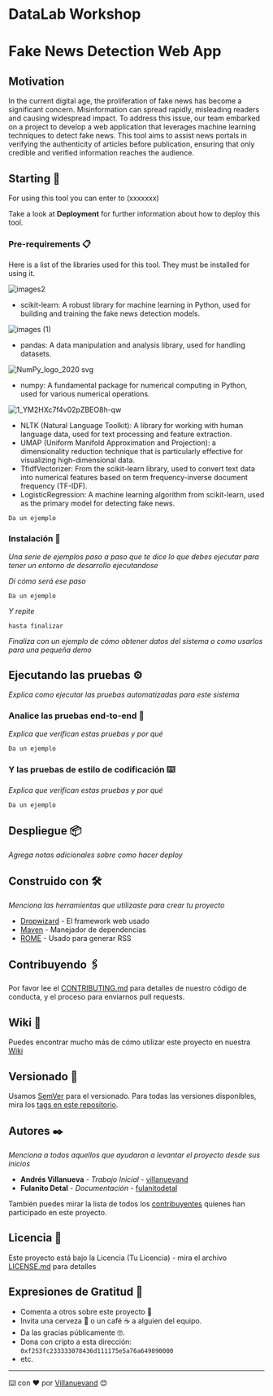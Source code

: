 # DataLab Workshop

# Fake News Detection Web App

## Motivation
In the current digital age, the proliferation of fake news has become a significant concern. Misinformation can spread rapidly, misleading readers and causing widespread impact. To address this issue, our team embarked on a project to develop a web application that leverages machine learning techniques to detect fake news.
This tool aims to assist news portals in verifying the authenticity of articles before publication, ensuring that only credible and verified information reaches the audience.

## Starting 🚀

For using this tool you can enter to (xxxxxxx)

Take a look at **Deployment** for further information about how to deploy this tool.


### Pre-requirements 📋

Here is a list of the libraries used for this tool.
They must be installed for using it.

![images2](https://github.com/user-attachments/assets/b1ec8451-a649-4b09-8d3b-10cf9147f4e3)


* scikit-learn: A robust library for machine learning in Python, used for building and training the fake news detection models.
  
![images (1)](https://github.com/user-attachments/assets/be20e503-2bd8-4e3f-9051-592a5ef54865)



* pandas: A data manipulation and analysis library, used for handling datasets.

![NumPy_logo_2020 svg](https://github.com/user-attachments/assets/5442b112-f2f0-41f5-8d21-694069914138)



* numpy: A fundamental package for numerical computing in Python, used for various numerical operations.

![1_YM2HXc7f4v02pZBEO8h-qw](https://github.com/user-attachments/assets/a2602432-531a-4931-9b69-bbf6956fc77d)


  
* NLTK (Natural Language Toolkit): A library for working with human language data, used for text processing and feature extraction.
* UMAP (Uniform Manifold Approximation and Projection): a dimensionality reduction technique that is particularly effective for visualizing high-dimensional data.
* TfidfVectorizer: From the scikit-learn library, used to convert text data into numerical features based on term frequency-inverse document frequency (TF-IDF).
* LogisticRegression: A machine learning algorithm from scikit-learn, used as the primary model for detecting fake news.

```
Da un ejemplo
```

### Instalación 🔧

_Una serie de ejemplos paso a paso que te dice lo que debes ejecutar para tener un entorno de desarrollo ejecutandose_

_Dí cómo será ese paso_

```
Da un ejemplo
```

_Y repite_

```
hasta finalizar
```

_Finaliza con un ejemplo de cómo obtener datos del sistema o como usarlos para una pequeña demo_

## Ejecutando las pruebas ⚙️

_Explica como ejecutar las pruebas automatizadas para este sistema_

### Analice las pruebas end-to-end 🔩

_Explica que verifican estas pruebas y por qué_

```
Da un ejemplo
```

### Y las pruebas de estilo de codificación ⌨️

_Explica que verifican estas pruebas y por qué_

```
Da un ejemplo
```

## Despliegue 📦

_Agrega notas adicionales sobre como hacer deploy_

## Construido con 🛠️

_Menciona las herramientas que utilizaste para crear tu proyecto_

* [Dropwizard](http://www.dropwizard.io/1.0.2/docs/) - El framework web usado
* [Maven](https://maven.apache.org/) - Manejador de dependencias
* [ROME](https://rometools.github.io/rome/) - Usado para generar RSS

## Contribuyendo 🖇️

Por favor lee el [CONTRIBUTING.md](https://gist.github.com/villanuevand/xxxxxx) para detalles de nuestro código de conducta, y el proceso para enviarnos pull requests.

## Wiki 📖

Puedes encontrar mucho más de cómo utilizar este proyecto en nuestra [Wiki](https://github.com/tu/proyecto/wiki)

## Versionado 📌

Usamos [SemVer](http://semver.org/) para el versionado. Para todas las versiones disponibles, mira los [tags en este repositorio](https://github.com/tu/proyecto/tags).

## Autores ✒️

_Menciona a todos aquellos que ayudaron a levantar el proyecto desde sus inicios_

* **Andrés Villanueva** - *Trabajo Inicial* - [villanuevand](https://github.com/villanuevand)
* **Fulanito Detal** - *Documentación* - [fulanitodetal](#fulanito-de-tal)

También puedes mirar la lista de todos los [contribuyentes](https://github.com/your/project/contributors) quíenes han participado en este proyecto. 

## Licencia 📄

Este proyecto está bajo la Licencia (Tu Licencia) - mira el archivo [LICENSE.md](LICENSE.md) para detalles

## Expresiones de Gratitud 🎁

* Comenta a otros sobre este proyecto 📢
* Invita una cerveza 🍺 o un café ☕ a alguien del equipo. 
* Da las gracias públicamente 🤓.
* Dona con cripto a esta dirección: `0xf253fc233333078436d111175e5a76a649890000`
* etc.



---
⌨️ con ❤️ por [Villanuevand](https://github.com/Villanuevand) 😊
